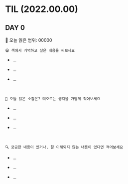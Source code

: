 # **TIL (2022.00.00)**

## DAY 0

🎇 오늘 읽은 범위: 00000

```
😀 책에서 기억하고 싶은 내용을 써보세요
```

- ...
- ...
- ...

  <br>

```
🤔 오늘 읽은 소감은? 떠오르는 생각을 가볍게 적어보세요
```

- ...
- ...
- ...

  <br>

```
🔍 궁금한 내용이 있거나, 잘 이해되지 않는 내용이 있다면 적어보세요
```

- ...
- ...
- ...

  <br>
